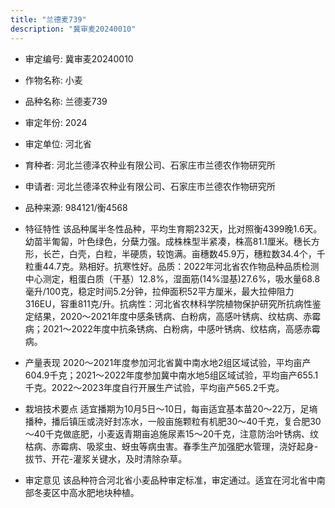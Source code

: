 ```yaml
---
title: "兰德麦739"
description: "冀审麦20240010"
---
```

* 审定编号:  冀审麦20240010

*  作物名称:  小麦

*  品种名称:  兰德麦739

*  审定年份:  2024

*  审定单位:  河北省

* 育种者:  河北兰德泽农种业有限公司、石家庄市兰德农作物研究所

*  申请者:  河北兰德泽农种业有限公司、石家庄市兰德农作物研究所

*  品种来源:  984121/衡4568

*  特征特性
该品种属半冬性品种，平均生育期232天，比对照衡4399晚1.6天。幼苗半匍匐，叶色绿色，分蘖力强。成株株型半紧凑，株高81.1厘米。穗长方形，长芒，白壳，白粒，半硬质，较饱满。亩穗数45.9万，穗粒数34.4个，千粒重44.7克。熟相好。抗寒性好。品质：2022年河北省农作物品种品质检测中心测定，粗蛋白质（干基）12.8%，湿面筋(14%湿基)27.6%，吸水量68.8毫升/100克，稳定时间5.2分钟，拉伸面积52平方厘米，最大拉伸阻力316EU，容重811克/升。抗病性：河北省农林科学院植物保护研究所抗病性鉴定结果，2020～2021年度中感条锈病、白粉病，高感叶锈病、纹枯病、赤霉病；2021～2022年度中抗条锈病、白粉病，中感叶锈病、纹枯病，高感赤霉病。

*  产量表现
2020～2021年度参加河北省冀中南水地2组区域试验，平均亩产604.9千克；2021～2022年度参加冀中南水地5组区域试验，平均亩产655.1千克。2022～2023年度自行开展生产试验，平均亩产565.2千克。

*  栽培技术要点
适宜播期为10月5日～10日，每亩适宜基本苗20～22万，足墒播种，播后镇压或浇好封冻水，一般亩施颗粒有机肥30～40千克，复合肥30～40千克做底肥，小麦返青期亩追施尿素15～20千克，注意防治叶锈病、纹枯病、赤霉病、吸浆虫、蚜虫等病虫害。春季生产加强肥水管理，浇好起身-拔节、开花-灌浆关键水，及时清除杂草。

*  审定意见
该品种符合河北省小麦品种审定标准，审定通过。适宜在河北省中南部冬麦区中高水肥地块种植。

